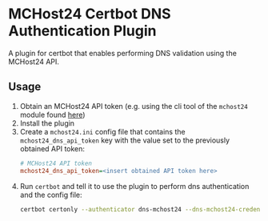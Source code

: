 # MCHost24 Certbot DNS Authentication Plugin

A plugin for certbot that enables performing DNS validation using the MCHost24 API.

## Usage

1. Obtain an MCHost24 API token (e.g. using the cli tool of the `mchost24` module found [here](https://github.com/JoeJoeTV/mchost24-api-python))
2. Install the plugin
3. Create a `mchost24.ini` config file that contains the `mchost24_dns_api_token` key with the value set to the previously obtained API token:
    ```ini
    # MCHost24 API token
    mchost24_dns_api_token=<insert obtained API token here>
    ```
4. Run `certbot` and tell it to use the plugin to perform dns authentication and the config file:
    ```sh
    certbot certonly --authenticator dns-mchost24 --dns-mchost24-credentials /etc/letsencrypt/mchost24/mchost24.ini -d domain.com
    ```